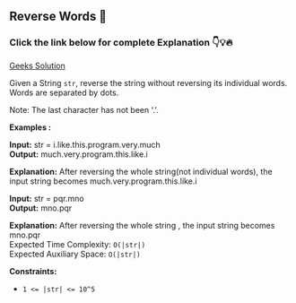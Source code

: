 ## Reverse Words 🧵

### Click the link below for complete Explanation 👇💡🔥

[Geeks Solution](https://www.geeksforgeeks.org/problems/reverse-words-in-a-given-string5459/1)

Given a String ``str``, reverse the string without reversing its individual words. Words are separated by dots.

Note: The last character has not been '.'. 

**Examples :**

**Input:** str = i.like.this.program.very.much <br>
**Output:** much.very.program.this.like.i <br>

**Explanation:** After reversing the whole string(not individual words), the input string becomes much.very.program.this.like.i

**Input:** str = pqr.mno <br>
**Output:** mno.pqr

**Explanation:** After reversing the whole string , the input string becomes mno.pqr <br>
Expected Time Complexity: ``O(|str|)``<br>
Expected Auxiliary Space: ``O(|str|)``

**Constraints:**

- ``1 <= |str| <= 10^5``
